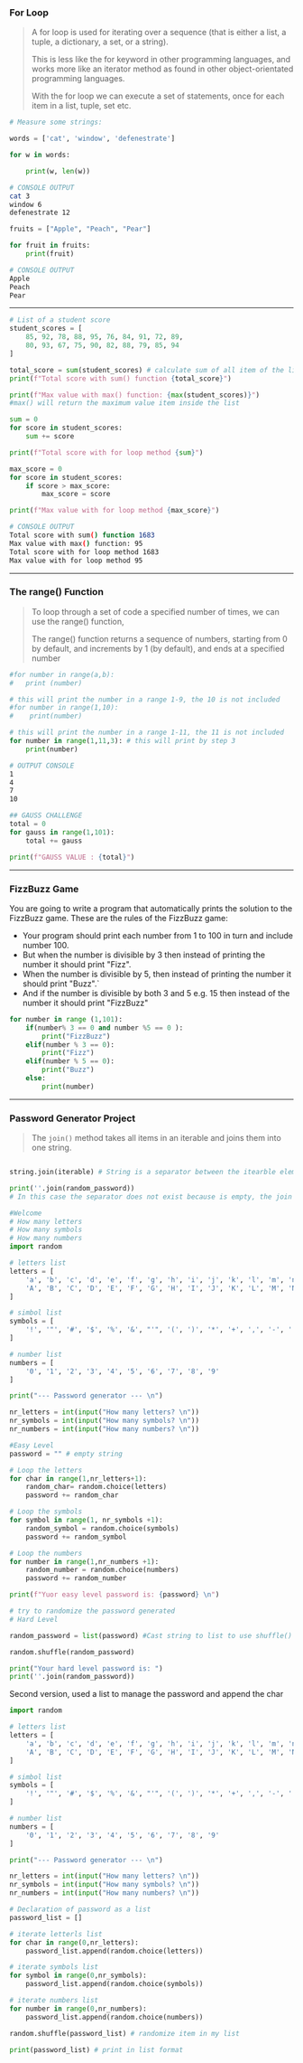### For Loop

> A for loop is used for iterating over a sequence (that is either a list, a tuple, a dictionary, a set, or a string).
> 
> 
> This is less like the for keyword in other programming languages, and works more like an iterator method as found in other object-orientated programming languages.
> 
> With the for loop we can execute a set of statements, once for each item in a list, tuple, set etc.
> 

```python
# Measure some strings:

words = ['cat', 'window', 'defenestrate']

for w in words:

    print(w, len(w))
```

```bash
# CONSOLE OUTPUT 
cat 3
window 6
defenestrate 12
```
```python
fruits = ["Apple", "Peach", "Pear"]

for fruit in fruits:
    print(fruit)
```

```bash
# CONSOLE OUTPUT
Apple
Peach
Pear
```

---

```python
# List of a student score 
student_scores = [
    85, 92, 78, 88, 95, 76, 84, 91, 72, 89,
    80, 93, 67, 75, 90, 82, 88, 79, 85, 94
]

total_score = sum(student_scores) # calculate sum of all item of the list with sum() 
print(f"Total score with sum() function {total_score}")

print(f"Max value with max() function: {max(student_scores)}") 
#max() will return the maximum value item inside the list 

sum = 0
for score in student_scores:
    sum += score

print(f"Total score with for loop method {sum}")

max_score = 0
for score in student_scores: 
    if score > max_score:
        max_score = score

print(f"Max value with for loop method {max_score}")
```
```bash
# CONSOLE OUTPUT 
Total score with sum() function 1683
Max value with max() function: 95
Total score with for loop method 1683
Max value with for loop method 95
```
---

### **The range() Function**

> To loop through a set of code a specified number of times, we can use the range() function,
> 
> 
> The range() function returns a sequence of numbers, starting from 0 by default, and increments by 1 (by default), and ends at a specified number
> 

```python
#for number in range(a,b):
#   print (number)

# this will print the number in a range 1-9, the 10 is not included 
#for number in range(1,10):
#    print(number) 

# this will print the number in a range 1-11, the 11 is not included 
for number in range(1,11,3): # this will print by step 3 
    print(number) 
```

```bash
# OUTPUT CONSOLE
1
4
7
10
```

```python
## GAUSS CHALLENGE 
total = 0
for gauss in range(1,101):
    total += gauss

print(f"GAUSS VALUE : {total}")
```
---

### FizzBuzz Game

You are going to write a program that automatically prints the  solution to the FizzBuzz game. These are the rules of the FizzBuzz game:

- Your program should print each number from 1 to 100 in turn and include number 100.
- But when the number is divisible by 3 then instead of printing the number it should print "Fizz".
- When the number is divisible by 5, then instead of printing the number it should print "Buzz".`
- And if the number is divisible by both 3 and 5 e.g. 15 then instead of the number it should print "FizzBuzz"

```python
for number in range (1,101):
    if(number% 3 == 0 and number %5 == 0 ):
        print("FizzBuzz")
    elif(number % 3 == 0):
        print("Fizz")
    elif(number % 5 == 0):
        print("Buzz")
    else: 
        print(number)
```
---

### Password Generator Project

> The `join()` method takes all items in an iterable  and joins them into one string.
> 

```python

string.join(iterable) # String is a separator between the itearble elements 

print(''.join(random_password)) 
# In this case the separator does not exist because is empty, the join will print the iterable element of the given list as a string
```

```python
#Welcome 
# How many letters 
# How many symbols 
# How many numbers 
import random

# letters list 
letters = [
    'a', 'b', 'c', 'd', 'e', 'f', 'g', 'h', 'i', 'j', 'k', 'l', 'm', 'n', 'o', 'p', 'q', 'r', 's', 't', 'u', 'v', 'w', 'x', 'y', 'z',  # lowercase letters
    'A', 'B', 'C', 'D', 'E', 'F', 'G', 'H', 'I', 'J', 'K', 'L', 'M', 'N', 'O', 'P', 'Q', 'R', 'S', 'T', 'U', 'V', 'W', 'X', 'Y', 'Z'   # uppercase letters
]

# simbol list 
symbols = [
    '!', '"', '#', '$', '%', '&', "'", '(', ')', '*', '+', ',', '-', '.', '/', ':', ';', '<', '=', '>', '?', '@', '[', '\\', ']', '^', '_', '`', '{', '|', '}', '~'
]

# number list 
numbers = [
    '0', '1', '2', '3', '4', '5', '6', '7', '8', '9'
]

print("--- Password generator --- \n")

nr_letters = int(input("How many letters? \n"))
nr_symbols = int(input("How many symbols? \n"))
nr_numbers = int(input("How many numbers? \n"))

#Easy Level 
password = "" # empty string 

# Loop the letters 
for char in range(1,nr_letters+1):
    random_char= random.choice(letters)
    password += random_char

# Loop the symbols 
for symbol in range(1, nr_symbols +1):
    random_symbol = random.choice(symbols)
    password += random_symbol

# Loop the numbers 
for number in range(1,nr_numbers +1):
    random_number = random.choice(numbers)
    password += random_number

print(f"Yuor easy level password is: {password} \n")

# try to randomize the password generated 
# Hard Level 

random_password = list(password) #Cast string to list to use shuffle() function of random module 

random.shuffle(random_password)

print("Your hard level password is: ")
print(''.join(random_password))
```
Second version, used a list to manage the password and append the char 

```python
import random

# letters list 
letters = [
    'a', 'b', 'c', 'd', 'e', 'f', 'g', 'h', 'i', 'j', 'k', 'l', 'm', 'n', 'o', 'p', 'q', 'r', 's', 't', 'u', 'v', 'w', 'x', 'y', 'z',  # lowercase letters
    'A', 'B', 'C', 'D', 'E', 'F', 'G', 'H', 'I', 'J', 'K', 'L', 'M', 'N', 'O', 'P', 'Q', 'R', 'S', 'T', 'U', 'V', 'W', 'X', 'Y', 'Z'   # uppercase letters
]

# simbol list 
symbols = [
    '!', '"', '#', '$', '%', '&', "'", '(', ')', '*', '+', ',', '-', '.', '/', ':', ';', '<', '=', '>', '?', '@', '[', '\\', ']', '^', '_', '`', '{', '|', '}', '~'
]

# number list 
numbers = [
    '0', '1', '2', '3', '4', '5', '6', '7', '8', '9'
]

print("--- Password generator --- \n")

nr_letters = int(input("How many letters? \n"))
nr_symbols = int(input("How many symbols? \n"))
nr_numbers = int(input("How many numbers? \n"))

# Declaration of password as a list 
password_list = []

# iterate letterls list 
for char in range(0,nr_letters):
    password_list.append(random.choice(letters))

# iterate symbols list 
for symbol in range(0,nr_symbols):
    password_list.append(random.choice(symbols))

# iterate numbers list 
for number in range(0,nr_numbers):
    password_list.append(random.choice(numbers))

random.shuffle(password_list) # randomize item in my list 

print(password_list) # print in list format 

```